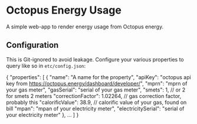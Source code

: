# Octopus Energy Usage

A simple web-app to render energy usage from Octopus energy.

## Configuration

This is Git-ignored to avoid leakage. Configure your various properties to query like so in `etc/config.json`:

{
    "properties": [
        {
            "name": "A name for the property",
            "apiKey": "octopus api key from https://octopus.energy/dashboard/developer/",
            "mprn": "mprn of your gas meter",
            "gasSerial": "serial of your gas meter",
            "smets": 1, // or 2 for smets 2 meters
            "correctionFactor": 1.02264, // gas correction factor, probably this
            "calorificValue": 38.9, // calorific value of your gas, found on bill
            "mpan": "mpan of your electricity meter",
            "electricitySerial": "serial of your electricity meter"
        },
        ...
    ]
}
